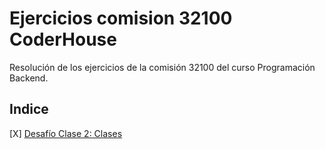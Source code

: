 # Ejercicios comision 32100 CoderHouse
Resolución de los ejercicios de la comisión 32100 del curso Programación Backend.

## Indice
[X] [Desafío Clase 2: Clases](./DesafioClase2_Clases)
